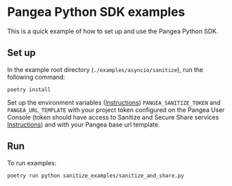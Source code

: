 # Pangea Python SDK examples

This is a quick example of how to set up and use the Pangea Python SDK.

## Set up

In the example root directory (`./examples/asyncio/sanitize`), run the following command:

```
poetry install
```

Set up the environment variables ([Instructions](https://pangea.cloud/docs/sanitize/#set-your-environment-variables)) `PANGEA_SANITIZE_TOKEN` and `PANGEA_URL_TEMPLATE` with your project token configured on the Pangea User Console (token should have access to Sanitize and Secure Share services [Instructions](https://pangea.cloud/docs/admin-guide/tokens)) and with your Pangea base url template.

## Run

To run examples:

```
poetry run python sanitize_examples/sanitize_and_share.py
```

